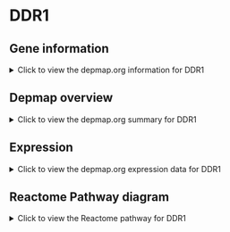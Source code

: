 <h1>DDR1</h1>

<h2>Gene information</h2>
<details>
  <summary>Click to view the depmap.org information for DDR1</summary>
  <p><a href="https://depmap.org/portal/gene/DDR1?tab=about" target="_BLANK">Open page in a new tab...</a></p>
  <iframe src="https://depmap.org/portal/gene/DDR1?tab=about" style="border:none;width:100%;height:800px"></iframe>
</details>

<h2>Depmap overview</h2>
<details>
  <summary>Click to view the depmap.org summary for DDR1</summary>
  <p><a href="https://depmap.org/portal/gene/DDR1?tab=overview" target="_BLANK">Open page in a new tab...</a></p>
  <iframe src="https://depmap.org/portal/gene/DDR1?tab=overview" style="border:none;width:100%;height:800px"></iframe>
</details>

<h2>Expression</h2>
<details>
  <summary>Click to view the depmap.org expression data for DDR1</summary>
  <p><a href="https://depmap.org/portal/gene/DDR1?tab=characterization" target="_BLANK">Open page in a new tab...</a></p>
  <iframe src="https://depmap.org/portal/gene/DDR1?tab=characterization" style="border:none;width:100%;height:800px"></iframe>
</details>



<h2>Reactome Pathway diagram</h2>
<details>
  <summary>Click to view the Reactome pathway for DDR1</summary>
  <p><a href="https://reactome.org/PathwayBrowser/#/R-HSA-3000171" target="_BLANK">Open page in a new tab...</a></p>
  <p>Non-integrin membrane-ECM interactions</p>
<iframe src="https://reactome.org/PathwayBrowser/#/R-HSA-3000171" style="border:none;width:100%;height:800px"></iframe>
</details>



